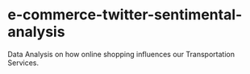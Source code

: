 # e-commerce-twitter-sentimental-analysis
Data Analysis on how online shopping influences our Transportation Services.
